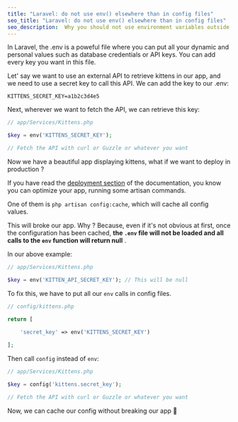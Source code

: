 ```yaml
---
title: "Laravel: do not use env() elsewhere than in config files"
seo_title: "Laravel: do not use env() elsewhere than in config files"
seo_description:  Why you should not use environment variables outside of config files in Laravel
---
```

In Laravel, the .env is a poweful file where you can put all your dynamic and personal values such as database credentials or API keys. You can add every key you want in this file. 

Let' say we want to use an external API to retrieve kittens in our app, and we need to use a secret key to call this API. We can add the key to our .env:

```
KITTENS_SECRET_KEY=a1b2c3d4e5
```

Next, wherever we want to fetch the API, we can retrieve this key:
```php
// app/Services/Kittens.php

$key = env('KITTENS_SECRET_KEY');

// Fetch the API with curl or Guzzle or whatever you want
```

Now we have a beautiful app displaying kittens, what if we want to deploy in production ?

If you have read the [deployment section](https://laravel.com/docs/5.6/deployment) of the documentation, you know you can optimize your app, running some artisan commands.

One of them is `php artisan config:cache`, which will cache all config values. 

This will broke our app. Why ? Because, even if it's not obvious at first, once the configuration has been cached, **the `.env` file will not be loaded and all calls to the `env` function will return null** .

In our above example:
```php
// app/Services/Kittens.php

$key = env('KITTEN_API_SECRET_KEY'); // This will be null
```

To fix this, we have to put all our `env` calls in config files.

```php
// config/kittens.php

return [

    'secret_key' => env('KITTENS_SECRET_KEY')
		
];
```

Then call `config` instead of `env`:
```php
// app/Services/Kittens.php

$key = config('kittens.secret_key');

// Fetch the API with curl or Guzzle or whatever you want
```

Now, we can cache our config without breaking our app 🎉